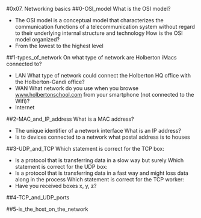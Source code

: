 #0x07. Networking basics
##0-OSI_model
What is the OSI model?
- The OSI model is a conceptual model that characterizes the communication functions of a telecommunication system without regard to their underlying internal structure and technology
How is the OSI model organized?
- From the lowest to the highest level

##1-types_of_network
On what type of network are Holberton iMacs connected to?
- LAN
What type of network could connect the Holberton HQ office with the Holberton-Gandi office?
- WAN
What network do you use when you browse www.holbertonschool.com from your smartphone (not connected to the Wifi)?
- Internet

##2-MAC_and_IP_address
What is a MAC address?
- The unique identifier of a network interface
What is an IP address?
- Is to devices connected to a network what postal address is to houses

##3-UDP_and_TCP
Which statement is correct for the TCP box:
- Is a protocol that is transferring data in a slow way but surely
Which statement is correct for the UDP box:
- Is a protocol that is transferring data in a fast way and might loss data along in the process
Which statement is correct for the TCP worker:
- Have you received boxes x, y, z?

##4-TCP_and_UDP_ports

##5-is_the_host_on_the_network
